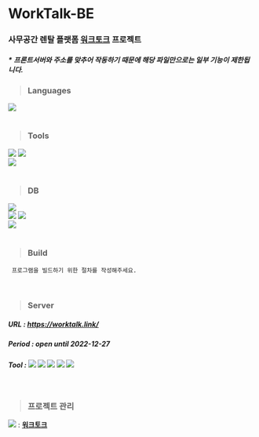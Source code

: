 # WorkTalk-BE
### 사무공간 렌탈 플랫폼 [워크토크](https://worktalk.link/) 프로젝트

##### * 프론트서버와 주소를 맞추어 작동하기 때문에 해당 파일만으로는 일부 기능이 제한됩니다.

> ### Languages
<div>
  <img src="https://img.shields.io/badge/java-007396?style=for-the-badge&logo=java&logoColor=white">
</div>
<br>

> ### Tools
<div>
  <img src="https://img.shields.io/badge/Spring Boot-6DB33F?style=for-the-badge&logo=Spring Boot&logoColor=white"/>
  <img src="https://img.shields.io/badge/Spring Security-6DB33F?style=for-the-badge&logo=Spring Security&logoColor=white"/><br>
  <img src="https://img.shields.io/badge/IntelliJ-000000?style=for-the-badge&logo=IntelliJ IDEA&logoColor=white"/>
</div>
<br>

> ### DB
<div>
  <img src="https://img.shields.io/badge/PostgreSQL-4169E1?style=for-the-badge&logo=PostgreSQL&logoColor=white"/><br>
  <img src="https://img.shields.io/badge/Redis-DC382D?style=for-the-badge&logo=Redis&logoColor=white"/>
  <img src="https://img.shields.io/badge/Postman-FF6C37?style=for-the-badge&logo=Postman&logoColor=white"/><br>
  <img src="https://img.shields.io/badge/Swagger-85EA2D?style=for-the-badge&logo=Swagger&logoColor=black"/>
</div>
<br>

> ### Build
```
 프로그램을 빌드하기 위한 절차를 작성해주세요.
```
<br>

> ### Server
##### URL : <https://worktalk.link/>
##### Period : open until 2022-12-27
##### Tool : <img src="https://img.shields.io/badge/Amazon AWS-232F3E?style=flat-square&logo=Amazon%20AWS&logoColor=white"/> <img src="https://img.shields.io/badge/Amazon EC2-FF9900?style=flat-square&logo=amazonec2&logoColor=white"> <img src="https://img.shields.io/badge/Amazon S3-569A31?style=flatsquare&logo=Amazon S3&logoColor=white"> <img src="https://img.shields.io/badge/Amazon RDS-527FFF?style=flatsquare&logo=Amazon RDS&logoColor=white"> <img src="https://img.shields.io/badge/Travis CI-3EAAAF?style=flatsquare&logo=Travis CI&logoColor=white"> 
<br>

> ### 프로젝트 관리
<img src="https://img.shields.io/badge/Notion-000000?style=flatsquare&logo=Notion&logoColor=white"> : <Strong>[워크토크](https://www.notion.so/GOLFZON-TECH-ACADEMY-d63410815e924d6eb6c4697e17d0e3cf)</Strong>
